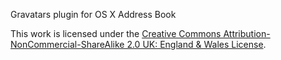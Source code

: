 Gravatars plugin for OS X Address Book

This work is licensed under the [Creative Commons Attribution-NonCommercial-ShareAlike 2.0 UK: England & Wales License](http://creativecommons.org/licenses/by-nc-sa/2.0/uk/).
